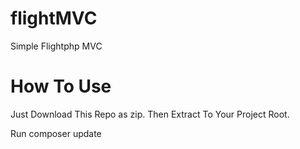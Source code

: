 # flightMVC
Simple Flightphp MVC

# How To Use

Just Download This Repo as zip. Then Extract To Your Project Root.

Run composer update
